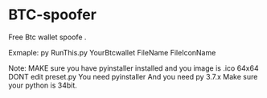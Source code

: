 # BTC-spoofer
Free Btc wallet spoofe .

Exmaple: py RunThis.py YourBtcwallet FileName FileIconName

Note: MAKE sure you have pyinstaller installed and you image is .ico 64x64 
DONT edit preset.py You need pyinstaller And you need py 3.7.x Make sure your python is 34bit.

